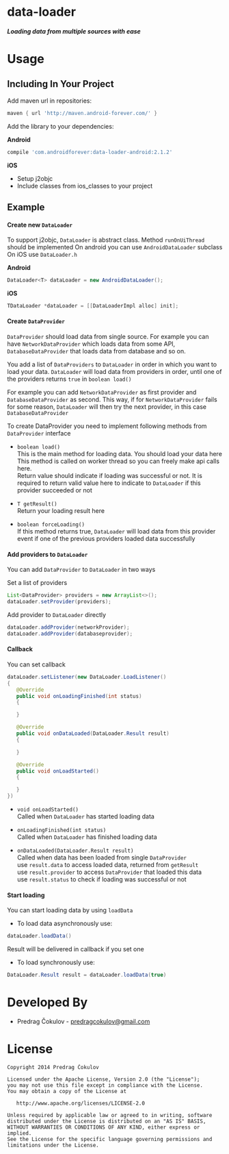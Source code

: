 # data-loader

##### Loading data from multiple sources with ease



Usage
=====


Including In Your Project
-------------------------

Add maven url in repositories:
```groovy
maven { url 'http://maven.android-forever.com/' }
```
Add the library to your dependencies:

**Android**
```groovy
compile 'com.androidforever:data-loader-android:2.1.2'
```
**iOS**
* Setup j2objc
* Include classes from ios_classes to your project

Example
-------------------------

#### Create new `DataLoader`
To support j2objc, `DataLoader` is abstract class. Method `runOnUiThread` should be implemented
On android you can use `AndroidDataLoader` subclass
On iOS use `DataLoader.h`

**Android**

``` java
DataLoader<T> dataLoader = new AndroidDataLoader();
```

**iOS**

```objectivec
TDataLoader *dataLoader = [[DataLoaderImpl alloc] init];
```

#### Create `DataProvider`
`DataProvider` should load data from single source.
For example you can have `NetworkDataProvider` which loads data from some API, `DatabaseDataProvider` that loads data from database and so on.

You add a list of `DataProviders` to `DataLoader` in order in which you want to load your data.
`DataLoader` will load data from providers in order, until one of the providers returns `true` in `boolean load()`

For example you can add `NetworkDataProvider` as first provider and `DatabaseDataProvider` as second.
This way, if for `NetworkDataProvider` fails for some reason, `DataLoader` will then try the next provider, in this case `DatabaseDataProvider`

To create DataProvider you need to implement following methods from `DataProvider` interface  

* `boolean load()`  
This is the main method for loading data. You should load your data here  
This method is called on worker thread so you can freely make api calls here.  
Return value should indicate if loading was successful or not. It is required to return valid value here to indicate to `DataLoader` if this provider succeeded or not  

* `T getResult()`  
Return your loading result here

* `boolean forceLoading()`  
If this method returns true, `DataLoader` will load data from this provider event if one of the previous providers loaded data successfully

#### Add providers to `DataLoader`
You can add `DataProvider` to `DataLoader` in two ways

Set a list of providers

``` java
List<DataProvider> providers = new ArrayList<>();
dataLoader.setProvider(providers);
```

Add provider to `DataLoader` directly
``` java
dataLoader.addProvider(networkProvider);
dataLoader.addProvider(databaseprovider);
```

#### Callback
You can set callback

```java
dataLoader.setListener(new DataLoader.LoadListener()
{
   @Override
   public void onLoadingFinished(int status)
   {

   }

   @Override
   public void onDataLoaded(DataLoader.Result result)
   {

   }

   @Override
   public void onLoadStarted()
   {

   }
})
```

* `void onLoadStarted()`  
Called when `DataLoader` has started loading data  

* `onLoadingFinished(int status)`  
Called when `DataLoader` has finished loading data

* `onDataLoaded(DataLoader.Result result)`  
Called when data has been loaded from single `DataProvider`    
use `result.data` to access loaded data, returned from `getResult`  
use `result.provider` to access `DataProvider` that loaded this data  
use `result.status` to check if loading was successful or not  

#### Start loading

You can start loading data by using `loadData`

* To load data asynchronously use:
```java
dataLoader.loadData()
```
Result will be delivered in callback if you set one

* To load synchronously use:
```java
DataLoader.Result result = dataLoader.loadData(true)
```

Developed By
============

* Predrag Čokulov - <predragcokulov@gmail.com>



License
=======

    Copyright 2014 Predrag Čokulov

    Licensed under the Apache License, Version 2.0 (the "License");
    you may not use this file except in compliance with the License.
    You may obtain a copy of the License at

       http://www.apache.org/licenses/LICENSE-2.0

    Unless required by applicable law or agreed to in writing, software
    distributed under the License is distributed on an "AS IS" BASIS,
    WITHOUT WARRANTIES OR CONDITIONS OF ANY KIND, either express or implied.
    See the License for the specific language governing permissions and
    limitations under the License.
